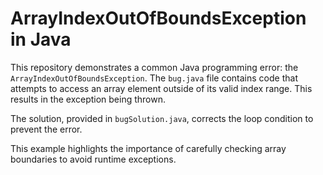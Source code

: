 # ArrayIndexOutOfBoundsException in Java

This repository demonstrates a common Java programming error: the `ArrayIndexOutOfBoundsException`.  The `bug.java` file contains code that attempts to access an array element outside of its valid index range. This results in the exception being thrown.

The solution, provided in `bugSolution.java`, corrects the loop condition to prevent the error.

This example highlights the importance of carefully checking array boundaries to avoid runtime exceptions.
